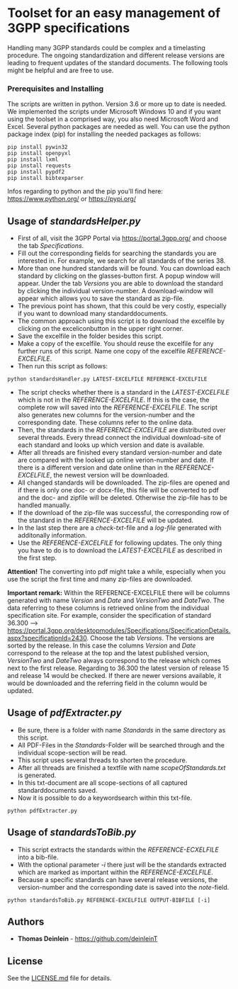 # Toolset for an easy management of 3GPP specifications

Handling many 3GPP standards could be complex and a timelasting procedure. The ongoing standardization and different release versions are leading to frequent updates of the standard documents. The following tools might be helpful and are free to use.

### Prerequisites and Installing

The scripts are written in python. Version 3.6 or more up to date is needed. We implemented the scripts under Microsoft Windows 10 and if you want using the toolset in a comprised way, you also need Microsoft Word and Excel.
Several python packages are needed as well. You can use the python package index (pip) for installing the needed packages as follows:

```
pip install pywin32
pip install openpyxl
pip install lxml
pip install requests
pip install pypdf2
pip install bibtexparser
```

Infos regarding to python and the pip you'll find here: https://www.python.org/ or https://pypi.org/

## Usage of *standardsHelper.py*

* First of all, visit the 3GPP Portal via https://portal.3gpp.org/ and choose the tab *Specifications*.
* Fill out the corresponding fields for searching the standards you are interested in. For example, we search for all standards of the series 38.
* More than one hundred standards will be found. You can download each standard by clicking on the glasses-button first. A popup window will appear. Under the tab *Versions* you are able to download the standard by clicking the individual version-number. A download-window will appear which allows you to save the standard as zip-file.
* The previous point has shown, that this could be very costly, especially if you want to download many standarddocuments.
* The common approach using this script is to download the excelfile by clicking on the exceliconbutton in the upper right corner.
* Save the excelfile in the folder besides this script.
* Make a copy of the excelfile. You should reuse the excelfile for any further runs of this script. Name one copy of the excelfile *REFERENCE-EXCELFILE*.
* Then run this script as follows:

```
python standardsHandler.py LATEST-EXCELFILE REFERENCE-EXCELFILE
```

* The script checks whether there is a standard in the *LATEST-EXCELFILE* which is not in the *REFERENCE-EXCELFILE*. If this is the case, the complete row will saved into the *REFERENCE-EXCELFILE*. The script also generates new columns for the version-number and the corresponding date. These columns refer to the online data.
* Then, the standards in the *REFERENCE-EXCELFILE* are distributed over several threads. Every thread connect the individual download-site of each standard and looks up which version and date is available.
* After all threads are finished every standard version-number and date are compared with the looked up online verion-number and date. If there is a different version and date online than in the *REFERENCE-EXCELFILE*, the newest version will be downloaded.
* All changed standards will be downloaded. The zip-files are opened and if there is only one doc- or docx-file, this file will be converted to pdf and the doc- and zipfile will be deleted. Otherwise the zip-file has to be handled manually.
* If the download of the zip-file was successful, the corresponding row of the standard in the *REFERENCE-EXCELFILE* will be updated.
* In the last step there are a *check-txt*-file and a *log-file* generated with additonally information.
* Use the *REFERENCE-EXCELFILE* for following updates. The only thing you have to do is to download the *LATEST-EXCELFILE* as described in the first step.

**Attention!**
The converting into pdf might take a while, especially when you use the script the first time and many zip-files are downloaded. 

**Important remark:**
Within the REFERENCE-EXCELFILE there will be columns generated with name *Version* and *Date* and *VersionTwo* and *DateTwo*. The data referring to these columns is retrieved online from the individual specification site. For example, consider the specification of standard 36.300 --> https://portal.3gpp.org/desktopmodules/Specifications/SpecificationDetails.aspx?specificationId=2430.
Choose the tab *Versions*. The versions are sorted by the release. In this case the columns *Version* and *Date* correspond to the release at the top and the latest published version, *VersionTwo* and *DateTwo* always correspond to the release which comes next to the first release. 
Regarding to 36.300 the latest version of release 15 and release 14 would be checked. If there are newer versions available, it would be downloaded and the referring field in the column would be updated.

## Usage of *pdfExtracter.py*
* Be sure, there is a folder with name *Standards* in the same directory as this script. 
* All PDF-Files in the *Standards*-Folder will be searched through and the individual scope-section will be read.
* This script uses several threads to shorten the procedure.
* After all threads are finished a textfile with name *scopeOfStandards.txt* is generated.
* In this txt-document are all scope-sections of all captured standarddocuments saved.
* Now it is possible to do a keywordsearch within this txt-file. 

```
python pdfExtracter.py
```

## Usage of *standardsToBib.py*
* This script extracts the standards within the *REFERENCE-ECXELFILE* into a bib-file.
* With the optional parameter *-i* there just will be the standards extracted which are marked as important within the *REFERENCE-EXCELFILE*.
* Because a specific standards can have several release versions, the version-number and the corresponding date is saved into the *note*-field.

```
python standardsToBib.py REFERENCE-EXCELFILE OUTPUT-BIBFILE [-i]
```

## Authors

* **Thomas Deinlein** - https://github.com/deinleinT

## License

See the [LICENSE.md](LICENSE.md) file for details.

